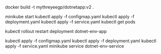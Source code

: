 docker build -t mythreyeegp/dotnetapp:v2 .

minikube start
kubectl apply -f configmap.yaml
kubectl apply -f deployment.yaml
kubectl apply -f service.yaml
kubectl get pods

kubectl rollout restart deployment dotnet-env-app

kubectl apply -f configmap.yaml
kubectl apply -f deployment.yaml
kubectl apply -f service.yaml
minikube service dotnet-env-service